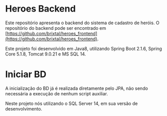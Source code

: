 # Heroes Backend

Este repositório apresenta o backend do sistema de cadastro de heróis. O repositório do backend pode ser encontrado em [https://github.com/brixtal/heroes_frontend](https://github.com/brixtal/heroes_frontend).

Este projeto foi desenvolvido em Java8, utilizando Spring Boot 2.1.6, Spring Core 5.1.8, Tomcat 9.0.21 e MS SQL 14.


# Iniciar BD
A inicialização do BD já é realizada diretamente pelo JPA, não sendo necessária a execução de nenhum script auxiliar. 

Neste projeto nós utilizando o SQL Server 14, em sua versão de desenvolvimento.